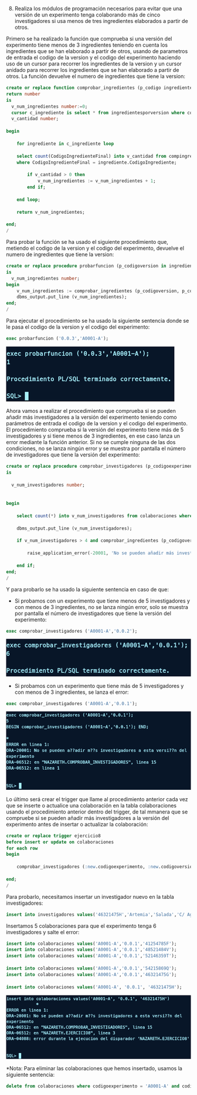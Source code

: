 8. Realiza los módulos de programación necesarios para evitar que una versión de un experimento tenga colaborando más de cinco investigadores si usa menos de tres ingredientes elaborados a partir de otros.

Primero se ha realizado la función que comprueba si una versión del experimento tiene menos de 3 ingredientes teniendo en cuenta los ingredientes que se han elaborado a partir de otros, usando de parametros de entrada el codigo de la version y el codigo del experimento haciendo uso de un cursor para recorrer los ingredientes de la version y un cursor anidado para recorrer los ingredientes que se han elaborado a partir de otros. La función devuelve el numero de ingredientes que tiene la version:

```sql
create or replace function comprobar_ingredientes (p_codigo ingredientesporversion.CodigoVersion%type, p_codigoexperimento ingredientesporversion.codigoexperimento%type)
return number
is
  v_num_ingredientes number:=0;
  cursor c_ingrediente is select * from ingredientesporversion where codigoversion = p_codigo and codigoexperimento = p_codigoexperimento;
  v_cantidad number;

begin

    for ingrediente in c_ingrediente loop

    select count(CodigoIngredienteFinal) into v_cantidad from compingredientespre 
    where CodigoIngredienteFinal = ingrediente.CodigoIngrediente;
    
        if v_cantidad > 0 then
            v_num_ingredientes := v_num_ingredientes + 1;
        end if;

    end loop;

    return v_num_ingredientes;

end;
/
```

Para probar la función se ha usado el siguiente procedimiento que, metiendo el codigo de la version y el codigo del experimento, devuelve el numero de ingredientes que tiene la version:

```sql
create or replace procedure probarfuncion (p_codigoversion in ingredientesporversion.codigoversion%type, p_codigoexperimento in ingredientesporversion.codigoexperimento%type)
is
  v_num_ingredientes number;
begin
    v_num_ingredientes := comprobar_ingredientes (p_codigoversion, p_codigoexperimento);
    dbms_output.put_line (v_num_ingredientes);
end;
/
```

Para ejecutar el procedimiento se ha usado la siguiente sentencia donde se le pasa el codigo de la version y el codigo del experimento:

```sql
exec probarfuncion ('0.0.3','A0001-A');
```

![img](/tasks/img/ejercicio8/1.png)


Ahora vamos a realizar el procedimiento que comprueba si se pueden añadir más investigadores a la versión del experimento teniendo como parámetros de entrada el codigo de la version y el codigo del experimento. El procedimiento comprueba si la versión del experimento tiene más de 5 investigadores y si tiene menos de 3 ingredientes, en ese caso lanza un error mediante la función anterior. Si no se cumple ninguna de las dos condiciones, no se lanza ningún error y se muestra por pantalla el número de investigadores que tiene la versión del experimento: 

```sql
create or replace procedure comprobar_investigadores (p_codigoexperimento in colaboraciones.codigoexperimento%type, p_codigoversion in colaboraciones.codigoversion%type)
is

  v_num_investigadores number;


begin
    
    select count(*) into v_num_investigadores from colaboraciones where codigoexperimento = p_codigoexperimento and codigoversion = p_codigoversion;
    
    dbms_output.put_line (v_num_investigadores);
    
    if v_num_investigadores > 4 and comprobar_ingredientes (p_codigoversion, p_codigoexperimento) < 3 then
        
        raise_application_error(-20001, 'No se pueden añadir más investigadores a esta versión del experimento ');
    
    end if;
end;
/
```

Y para probarlo se ha usado la siguiente sentencia en caso de que: 

* Si probamos con un experimento que tiene menos de 5 investigadores y con menos de 3 ingredientes, no se lanza ningún error, solo se muestra por pantalla el número de investigadores que tiene la versión del experimento:

```sql
exec comprobar_investigadores ('A0001-A','0.0.2');
```

![img](/tasks/img/ejercicio8/2.png)

* Si probamos con un experimento que tiene más de 5 investigadores y con menos de 3 ingredientes, se lanza el error:

```sql
exec comprobar_investigadores ('A0001-A','0.0.1');
```

![img](/tasks/img/ejercicio8/4.png)


Lo último será crear el trigger que llame al procedimiento anterior cada vez que se inserte o actualice una colaboración en la tabla colaboraciones usando el procedimiento anterior dentro del trigger, de tal mmanera que se compruebe si se pueden añadir más investigadores a la versión del experimento antes de insertar o actualizar la colaboración:

```sql
create or replace trigger ejercicio8
before insert or update on colaboraciones
for each row
begin

    comprobar_investigadores (:new.codigoexperimento, :new.codigoversion);

end;
/
```

Para probarlo, necesitamos insertar un investigador nuevo en la tabla investigadores:

```sql
insert into investigadores values('46321475H','Artemia','Salada','C/ Agua 1, Sevilla','695842156','Carnes');
```

Insertamos 5 colaboraciones para que el experimento tenga 6 investigadores y salte el error:

```sql
insert into colaboraciones values('A0001-A','0.0.1','41254785F');
insert into colaboraciones values('A0001-A','0.0.1','48521484V');
insert into colaboraciones values('A0001-A','0.0.1','52146359T');

insert into colaboraciones values('A0001-A','0.0.1','54215869Q');
insert into colaboraciones values('A0001-A','0.0.1','46321475G');

insert into colaboraciones values('A0001-A', '0.0.1', '46321475H');
```

![img](/tasks/img/ejercicio8/3.png)


*Nota: Para eliminar las colaboraciones que hemos insertado, usamos la siguiente sentencia:

```sql
delete from colaboraciones where codigoexperimento = 'A0001-A' and codigoversion = '0.0.1';
```
